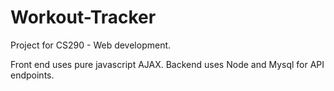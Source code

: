 # Workout-Tracker

Project for CS290 - Web development.

Front end uses pure javascript AJAX. Backend uses Node and Mysql for API endpoints.
